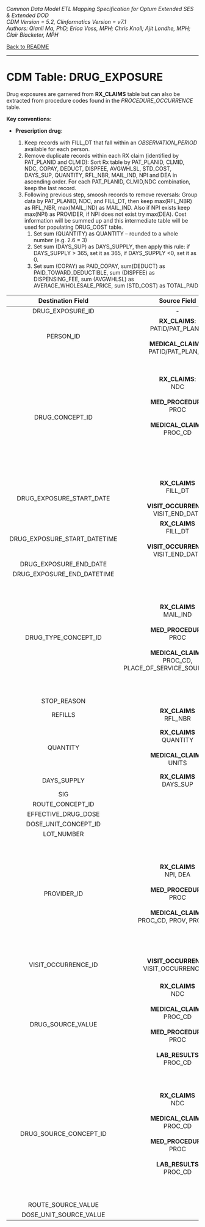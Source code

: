*Common Data Model ETL Mapping Specification for Optum Extended SES & Extended DOD* 
<br>*CDM Version = 5.2, Clinformatics Version = v7.1*
<br>*Authors: Qianli Ma, PhD; Erica Voss, MPH; Chris Knoll; Ajit Londhe, MPH; Clair Blacketer, MPH*

[Back to README](README.md)

---

# CDM Table: DRUG_EXPOSURE

Drug exposures are garnered from **RX_CLAIMS** table but can also be extracted from procedure codes found in the *PROCEDURE_OCCURRENCE* table.

**Key conventions:**

-   **Prescription drug**:

    1.  Keep records with FILL_DT that fall within an *OBSERVATION_PERIOD* available for each person.
    2.  Remove duplicate records within each RX claim (identified by PAT_PLANID and CLMID): Sort Rx table by PAT_PLANID, CLMID, NDC, COPAY, DEDUCT, DISPFEE, AVGWHLSL, STD_COST, DAYS_SUP, QUANTITY, RFL_NBR, MAIL_IND, NPI and DEA in ascending order. For each PAT_PLANID, CLMID,NDC combination, keep the last record.
    3.  Following previous step, smoosh records to remove reversals: Group data by PAT_PLANID, NDC, and FILL_DT, then keep max(RFL_NBR) as RFL_NBR, max(MAIL_IND) as MAIL_IND. Also if NPI exists keep max(NPI) as PROVIDER, if NPI does not exist try max(DEA). Cost information will be summed up and this intermediate table will be used for populating DRUG_COST table.
        1.  Set sum (QUANTITY) as QUANTITY – rounded to a whole number (e.g. 2.6 = 3)
        2.  Set sum (DAYS_SUP) as DAYS_SUPPLY, then apply this rule: if DAYS_SUPPLY &gt; 365, set it as 365, if DAYS_SUPPLY &lt;0,       set it as 0.
        3.  Set sum (COPAY) as PAID_COPAY, sum(DEDUCT) as PAID_TOWARD_DEDUCTIBLE, sum (DISPFEE) as DISPENSING_FEE, sum (AVGWHLSL) as AVERAGE_WHOLESALE_PRICE, sum (STD_COST) as TOTAL_PAID

<a name="table-mappings-drug-exposure"></a>

**Destination Field**|**Source Field**|**Applied Rule**|**Comment**
:-----:|:-----:|:-----:|:-----:
DRUG_EXPOSURE_ID|-|System generated.| 
PERSON_ID|**RX_CLAIMS**: <br>PATID/PAT_PLANID<br><br>**MEDICAL_CLAIMS**: PATID/PAT_PLAN_ID|At the row level we work with PAT_PLANID, but PATID is what is written to the CDM.| 
DRUG_CONCEPT_ID|**RX_CLAIMS**:<br>NDC<br><br>**MED_PROCEDURE**<br>PROC<br/><br/>**MEDICAL_CLAIMS**<br/>PROC_CD<br><br><br><br>|**NDC**<br>Use Vocab map [Source to Standard Terminology](code_snippets.md#source-to-standard-terminology).<br>Use filter:<br>```WHERE SOURCE_VOCABULARY_ID IN ('NDC') AND TARGET_STANDARD_CONCEPT= 'S' AND TARGET_INVALID_REASON IS NULL AND FILL_DT BETWEEN SOURCE_VALID_START_DATE AND SOURCE_VALID_END_DATE```<br/><br/>**PROC**, **PROC_CD**<br>Use [Source to Standard Terminology](code_snippets.md#source-to-standard-terminology) and filter with [Concept Ids from Medical Claims Procedure Fields](code_snippets.md#from-medical-claims-procedure-fields)<br><br>|For procedure drugs, the CONCEPT_ID must have a DOMAIN_ID of ‘Drug’ to be included.<br><br>
DRUG_EXPOSURE_START_DATE|**RX_CLAIMS**<br>FILL_DT<br><br>**VISIT_OCCURRENCE**<br/>VISIT_END_DATE|**MED_PROCEDURE** (PROC), **MEDICAL_CLAIMS** (PROC_CD)<br/>Use VISIT_END_DATE | 
DRUG_EXPOSURE_START_DATETIME|**RX_CLAIMS**<br>FILL_DT<br><br>**VISIT_OCCURRENCE**<br/>VISIT_END_DATE|Set time to 00:00:00<br/><br/>**MED_PROCEDURE** (PROC), **MEDICAL_CLAIMS** (PROC_CD)<br/>Use VISIT_END_DATE | 
DRUG_EXPOSURE_END_DATE| | | 
DRUG_EXPOSURE_END_DATETIME| | | 
DRUG_TYPE_CONCEPT_ID|**RX_CLAIMS**<br>MAIL_IND<br><br>**MED_PROCEDURE**<br/>PROC<br/><br/>**MEDICAL_CLAIMS**<br/>PROC_CD, PLACE_OF_SERVICE_SOURCE_VALUE |**RX_CLAIMS**<br/>if MAIL_IND = 'Y' then 38000176 (Prescription dispensed through mail order) else 38000175 (Prescription dispensed in pharmacy) <br><br>**MED_PROCEDURE** (PROC), **MEDICAL_CLAIMS** (PROC_CD)<br/>if PLACE_OF_SERVICE_SOURCE_VALUE == 'IP' then [38000180 (Inpatient administration)](http://www.ohdsi.org/web/atlas/#/concept/38000180)<br/>else [38000179 (Physician administered drug, identified as procedure)](http://www.ohdsi.org/web/atlas/#/concept/38000179)|These CONCEPT_IDs fall under VOCABULARY_ID = 'Drug Type' in CONCEPT table.
STOP_REASON| | | 
REFILLS|**RX_CLAIMS**<br>RFL_NBR|NULL for Procedure drug| 
QUANTITY|**RX_CLAIMS**<br>QUANTITY<br><br>**MEDICAL_CLAIMS** <br/>UNITS|**RX_CLAIMS**<br/>Use sum(QUANTITY)<br/><br/>**MED_PROCEDURE** (PROC), **MEDICAL_CLAIMS** (PROC_CD)<br>Use sum(UNITS) | 
DAYS_SUPPLY|**RX_CLAIMS**<br/>DAYS_SUP|Use sum(DAYS_SUPPLY)| 
SIG| | | 
ROUTE_CONCEPT_ID| |0| 
EFFECTIVE_DRUG_DOSE| | | 
DOSE_UNIT_CONCEPT_ID| |0| 
LOT_NUMBER| | | 
PROVIDER_ID|**RX_CLAIMS**<br>NPI, DEA<br><br>**MED_PROCEDURE**<br/>PROC<br/><br/>**MEDICAL_CLAIMS**<br/>PROC_CD, PROV, PROVCAT|**RX_CLAIMS**<br>Map NPI or DEA to PROVIDER_SOURCE_VALUE in PROVIDER table, and extract its associated PROVIDER_ID;<br><br>**MED_PROCEDURE** (PROC), **MEDICAL_CLAIMS** (PROC_CD)<br>Map PROV and PROVCAT from linked **MEDICAL_CLAIMS** to PROVIDER_SOURCE_VALUE and SPECIALTY_SOURCE_VALUE in Provider table to extract its associated Provider ID.| 
VISIT_OCCURRENCE_ID|**VISIT_OCCURRENCE**<br/>VISIT_OCCURRENCE_ID|**MED_PROCEDURE** (PROC), **MEDICAL_CLAIMS** (PROC_CD)<br/>Get associated VISIT_OCCURRENCE_ID| 
DRUG_SOURCE_VALUE|**RX_CLAIMS**<br>NDC<br><br>**MEDICAL_CLAIMS**<br>PROC_CD<br/><br/>**MED_PROCEDURE**<br/>PROC<br><br>**LAB_RESULTS**<br>PROC_CD| | 
DRUG_SOURCE_CONCEPT_ID|**RX_CLAIMS**<br>NDC<br><br>**MEDICAL_CLAIMS**<br>PROC_CD<br/><br/>**MED_PROCEDURE**<br/>PROC<br><br>**LAB_RESULTS**<br>PROC_CD|**RX_CLAIMS**<br>Use [Source to Source](code_snippets.md#source-to-source) and filter with ```WHERE SOURCE_VOCABULARY_ID IN ('NDC') AND TARGET_VOCABULARY_ID IN ('NDC') AND FILL_DT BETWEEN SOURCE_VALID_START_DATE AND SOURCE_VALID_END_DATE```<br><br>**MEDICAL_CLAIMS** (PROC_CD), **MED_PROCEDURE** (PROC)<br>Use [Source to Source](code_snippets.md#source-to-source) and filter with [Source Concept Ids from Medical Claims Procedure Fields](code_snippets.md#from-medical-claims-procedure-fields-2)<br><br>**LAB_RESULTS** (PROC_CD)<br>Use [Source to Source](code_snippets.md#source-to-source) and filter with [Source Concept Ids from Other Procedure Fields](code_snippets.md#from-other-procedure-fields-2)| 
ROUTE_SOURCE_VALUE| | | 
DOSE_UNIT_SOURCE_VALUE| | | 

